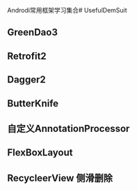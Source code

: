 Androdi常用框架学习集合# UsefulDemSuit

## GreenDao3
## Retrofit2
## Dagger2
## ButterKnife
## 自定义AnnotationProcessor
## FlexBoxLayout
## RecycleerView 侧滑删除
